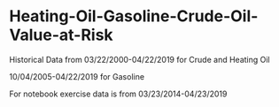 # Heating-Oil-Gasoline-Crude-Oil-Value-at-Risk



Historical Data from 03/22/2000-04/22/2019 for Crude and Heating Oil

10/04/2005-04/22/2019 for Gasoline


For notebook exercise data is from 03/23/2014-04/23/2019
